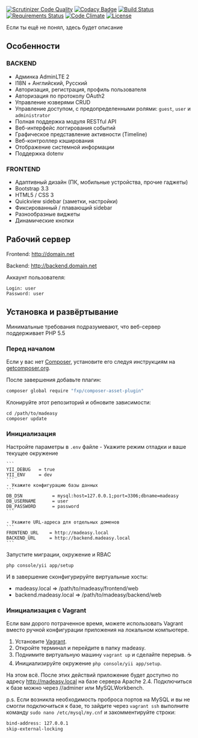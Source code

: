 [![Scrutinizer Code Quality](https://scrutinizer-ci.com/g/Exoticness/madeasy/badges/quality-score.png?b=master)](https://scrutinizer-ci.com/g/Exoticness/madeasy/?branch=master) [![Codacy Badge](https://img.shields.io/badge/codacy-B-brightgreen.svg)](https://www.codacy.com/app/roof1rst/list) [![Build Status](https://scrutinizer-ci.com/g/Exoticness/madeasy/badges/build.png?b=master)](https://scrutinizer-ci.com/g/Exoticness/madeasy/build-status/master) [![Requirements Status](https://requires.io/github/Exoticness/madeasy/requirements.svg?branch=master)](https://requires.io/github/Exoticness/madeasy/requirements/?branch=master) [![Code Climate](https://img.shields.io/codeclimate/github/kabisaict/flow.svg)]() [![License](https://img.shields.io/badge/licence-GPLv3-brightgreen.svg?style=flat)]()

Если ты ещё не понял, здесь будет описание


Особенности
--------
### BACKEND
- Админка AdminLTE 2
- I18N + Английский, Русский
- Авторизация, регистрация, профиль пользователя
- Авторизация по протоколу OAuth2
- Управление юзверями CRUD
- Управление доступом, с предопределенными ролями: `guest`, `user` и `administrator` 
- Полная поддержка модуля RESTful API
- Веб-интерфейс логгирования событий
- Графическое представление активности (Timeline)
- Веб-контроллер кэширования
- Отображение системной информации
- Поддержка dotenv

### FRONTEND
- Адаптивный дизайн (ПК, мобильные устройства, прочие гаджеты)
- Bootstrap 3.3
- HTML5 / CSS 3
- Quickview sidebar (заметки, настройки)
- Фиксированный / плавающий sidebar
- Разнообразные виджеты
- Динамические кнопки

Рабочий сервер
----
Frontend:
http://domain.net

Backend:
http://backend.domain.net

Аккаунт пользователя:
```
Login: user
Password: user
```

Установка и развёртывание
------------

Минимальные требования подразумевают, что веб-сервер поддерживает PHP 5.5

### Перед началом
Если у вас нет [Composer](http://getcomposer.org/), установите его следуя инструкциям на [getcomposer.org](http://getcomposer.org/doc/00-intro.md#installation-nix).

После завершения добавьте плагин:
```bash
composer global require "fxp/composer-asset-plugin"
```

Клонируйте этот репозиторий и обновите зависимости:
```
cd /path/to/madeasy
composer update
```

### Инициализация

Настройте параметры в `.env` файле
	- Укажите режим отладки и ваше текущее окружение
	
	```
	YII_DEBUG   = true
	YII_ENV     = dev
	```
	- Укажите конфигурацию базы данных
	```
	DB_DSN           = mysql:host=127.0.0.1;port=3306;dbname=madeasy
	DB_USERNAME      = user
	DB_PASSWORD      = password
	```
	
	- Укажите URL-адреса для отдельных доменов
	```
	FRONTEND_URL    = http://madeasy.local
	BACKEND_URL     = http://backend.madeasy.local
	```

Запустите миграции, окружение и RBAC
```
php console/yii app/setup
```

И в завершение сконфигурируйте виртуальные хосты:
- madeasy.local => /path/to/madeasy/frontend/web
- backend.madeasy.local => /path/to/madeasy/backend/web

### Инициализация c Vagrant
Если вам дорого потраченное время, можете использовать Vagrant вместо ручной конфигурации приложения на локальном компьютере.

1. Установите [Vagrant](https://www.vagrantup.com/).
2. Откройте терминал и перейдите в папку madeasy.
3. Поднимите виртуальную машину ```vagrant up``` и сделайте перерыв. :coffee:
4. Инициализируйте окружение ```php console/yii app/setup```.

На этом всё. После этих действий приложение будет доступно по адресу http://madeasy.local на базе сервера Apache 2.4. Подключиться к базе можно через //adminer или MySQLWorkbench.

p.s. Если возникла необходимость проброса портов на MySQL и вы не смогли подключиться к базе, то зайдите через ```vagrant ssh``` выполните команду ```sudo nano /etc/mysql/my.cnf``` и закомментируйте строки:
```bash
bind-address: 127.0.0.1
skip-external-locking
```
